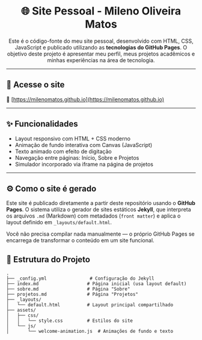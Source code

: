 <h1 align="center">🌐 Site Pessoal - Mileno Oliveira Matos</h1>

<p align="center">
  Este é o código-fonte do meu site pessoal, desenvolvido com HTML, CSS, JavaScript e publicado utilizando as <strong>tecnologias do GitHub Pages</strong>. O objetivo deste projeto é apresentar meu perfil, meus projetos acadêmicos e minhas experiências na área de tecnologia.
</p>

---

## 🔗 Acesse o site

📍 [https://milenomatos.github.io](https://milenomatos.github.io)

---

## ✨ Funcionalidades

- Layout responsivo com HTML + CSS moderno
- Animação de fundo interativa com Canvas (JavaScript)
- Texto animado com efeito de digitação
- Navegação entre páginas: Início, Sobre e Projetos
- Simulador incorporado via iframe na página de projetos

---

## ⚙️ Como o site é gerado

Este site é publicado diretamente a partir deste repositório usando o **GitHub Pages**. O sistema utiliza o gerador de sites estáticos **Jekyll**, que interpreta os arquivos `.md` (Markdown) com metadados (`front matter`) e aplica o layout definido em `_layouts/default.html`.

Você não precisa compilar nada manualmente — o próprio GitHub Pages se encarrega de transformar o conteúdo em um site funcional.

## 📁 Estrutura do Projeto

```plaintext
.
├── _config.yml                # Configuração do Jekyll
├── index.md                  # Página inicial (usa layout default)
├── sobre.md                  # Página "Sobre"
├── projetos.md               # Página "Projetos"
├── _layouts/
│   └── default.html          # Layout principal compartilhado
├── assets/
│   ├── css/
│   │   └── style.css         # Estilos do site
│   └── js/
│       └── welcome-animation.js  # Animações de fundo e texto
